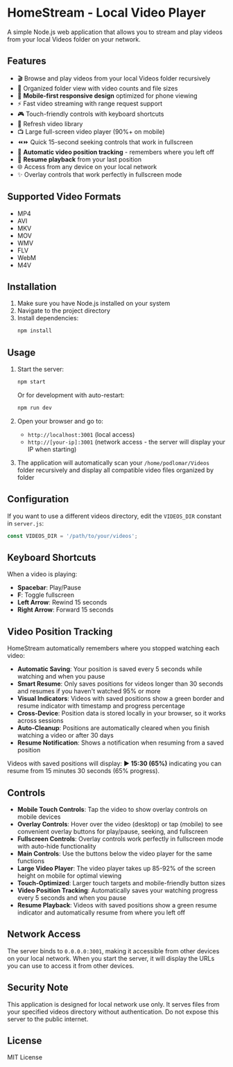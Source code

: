 # HomeStream - Local Video Player

A simple Node.js web application that allows you to stream and play videos from your local Videos folder on your network.

## Features

- 🎬 Browse and play videos from your local Videos folder recursively
- 📁 Organized folder view with video counts and file sizes
- 📱 **Mobile-first responsive design** optimized for phone viewing
- ⚡ Fast video streaming with range request support
- 🎮 Touch-friendly controls with keyboard shortcuts
- 🔄 Refresh video library
- 📺 Large full-screen video player (90%+ on mobile)
- ⏪⏩ Quick 15-second seeking controls that work in fullscreen
- 💾 **Automatic video position tracking** - remembers where you left off
- 🔄 **Resume playback** from your last position
- 🌐 Access from any device on your local network
- ✨ Overlay controls that work perfectly in fullscreen mode

## Supported Video Formats

- MP4
- AVI
- MKV
- MOV
- WMV
- FLV
- WebM
- M4V

## Installation

1. Make sure you have Node.js installed on your system
2. Navigate to the project directory
3. Install dependencies:
   ```bash
   npm install
   ```

## Usage

1. Start the server:
   ```bash
   npm start
   ```
   
   Or for development with auto-restart:
   ```bash
   npm run dev
   ```

2. Open your browser and go to:
   - `http://localhost:3001` (local access)
   - `http://[your-ip]:3001` (network access - the server will display your IP when starting)

3. The application will automatically scan your `/home/podlomar/Videos` folder recursively and display all compatible video files organized by folder

## Configuration

If you want to use a different videos directory, edit the `VIDEOS_DIR` constant in `server.js`:

```javascript
const VIDEOS_DIR = '/path/to/your/videos';
```

## Keyboard Shortcuts

When a video is playing:
- **Spacebar**: Play/Pause
- **F**: Toggle fullscreen
- **Left Arrow**: Rewind 15 seconds
- **Right Arrow**: Forward 15 seconds

## Video Position Tracking

HomeStream automatically remembers where you stopped watching each video:

- **Automatic Saving**: Your position is saved every 5 seconds while watching and when you pause
- **Smart Resume**: Only saves positions for videos longer than 30 seconds and resumes if you haven't watched 95% or more
- **Visual Indicators**: Videos with saved positions show a green border and resume indicator with timestamp and progress percentage
- **Cross-Device**: Position data is stored locally in your browser, so it works across sessions
- **Auto-Cleanup**: Positions are automatically cleared when you finish watching a video or after 30 days
- **Resume Notification**: Shows a notification when resuming from a saved position

Videos with saved positions will display: **▶️ 15:30 (65%)** indicating you can resume from 15 minutes 30 seconds (65% progress).

## Controls

- **Mobile Touch Controls**: Tap the video to show overlay controls on mobile devices
- **Overlay Controls**: Hover over the video (desktop) or tap (mobile) to see convenient overlay buttons for play/pause, seeking, and fullscreen
- **Fullscreen Controls**: Overlay controls work perfectly in fullscreen mode with auto-hide functionality
- **Main Controls**: Use the buttons below the video player for the same functions
- **Large Video Player**: The video player takes up 85-92% of the screen height on mobile for optimal viewing
- **Touch-Optimized**: Larger touch targets and mobile-friendly button sizes
- **Video Position Tracking**: Automatically saves your watching progress every 5 seconds and when you pause
- **Resume Playback**: Videos with saved positions show a green resume indicator and automatically resume from where you left off

## Network Access

The server binds to `0.0.0.0:3001`, making it accessible from other devices on your local network. When you start the server, it will display the URLs you can use to access it from other devices.

## Security Note

This application is designed for local network use only. It serves files from your specified videos directory without authentication. Do not expose this server to the public internet.

## License

MIT License
